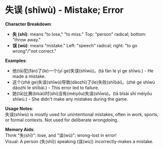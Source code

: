 # **失误 (shīwù) - Mistake; Error**

**Character Breakdown**:  
- **失 (shī)**: means "to lose," "to miss." Top: "person" radical; bottom: "throw away."  
- **误 (wù)**: means "mistake." Left: "speech" radical; right: "to go wrong"/"not correct."

**Examples**:  
- 他(tā)犯(fàn)了(le)一个(yí ge)失误(shīwù)。(tā fàn le yí ge shīwù.) - He made a mistake.  
- 这个(zhè ge)失误(shīwù)导致(dǎozhì)了(le)失败(shībài)。(zhè ge shīwù dǎozhì le shībài.) - This error led to failure.  
- 她(tā)比赛(bǐsài)时(shí)没有(méiyǒu)失误(shīwù)。(tā bǐsài shí méiyǒu shīwù.) - She didn't make any mistakes during the game.

**Usage Notes**:  
失误(shīwù) is mostly used for unintentional mistakes, often in work, sports, or formal contexts. Not used for deliberate wrongdoing.

**Memory Aids**:  
Think "失(shī)": lose, and "误(wù)": wrong-lost in error!  
Visual: A person (失(shī)) speaking (误(wù)) incorrectly-makes a mistake.